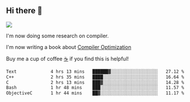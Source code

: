 


<!--
**liusy58/liusy58** is a ✨ _special_ ✨ repository because its `README.md` (this file) appears on your GitHub profile.

Here are some ideas to get you started:

- 🔭 I’m currently working on ...
- 🌱 I’m currently learning ...
- 👯 I’m looking to collaborate on ...
- 🤔 I’m looking for help with ...
- 💬 Ask me about ...
- 📫 How to reach me: ...
- 😄 Pronouns: ...
- ⚡ Fun fact: ...
-->
<!--
![](https://komarev.com/ghpvc/?username=liusy58&color=brightgreen&label=PROFILE+VIEWS)




- 🔭 I’m currently working on my .
- 📫 How to reach me:plz contact me by [email](liusy58@,ail2.sysu.edu.cn) or WeChat(LIUSIYU_58)
- 🏫 I'm an undergraduate in Sun-Yat-sen University majoring in the computer science. Expected to graduate in Spring 2021.
- 👯 I'm now interested in System such as OS, Compiler and Database. 
- 🤔 I’m looking for help with Database System.
-->

## Hi there 👋
![](https://komarev.com/ghpvc/?username=liusy58&color=brightgreen&label=PROFILE+VIEWS)



I'm now doing some research on compiler.

I'm now writing a book about [Compiler Optimization](https://github.com/liusy58/CompilerNotes) 

Buy me a cup of coffee [☕️](https://user-images.githubusercontent.com/45984215/202376581-4837a283-4812-4063-82bc-cc9c3101d3a5.jpg) if you find this is helpful!


 <!--START_SECTION:waka-->

```txt
Text             4 hrs 13 mins   ██████▓░░░░░░░░░░░░░░░░░░   27.12 %
C++              2 hrs 35 mins   ████░░░░░░░░░░░░░░░░░░░░░   16.64 %
C                2 hrs 13 mins   ███▓░░░░░░░░░░░░░░░░░░░░░   14.28 %
Bash             1 hr 48 mins    ███░░░░░░░░░░░░░░░░░░░░░░   11.57 %
ObjectiveC       1 hr 44 mins    ██▓░░░░░░░░░░░░░░░░░░░░░░   11.17 %
```

<!--END_SECTION:waka-->
